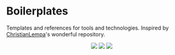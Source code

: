 # Boilerplates

Templates and references for tools and technologies. Inspired by [ChristianLempa](https://github.com/ChristianLempa)'s wonderful repository.

<p align="center">
    <a alt="Wireguard">
      <img src="https://img.shields.io/badge/Wireguard-a22846?style=flat&logo=wireguard&logoColor=white">
    </a>
    <a alt="ArgoCD">
      <img src="https://img.shields.io/badge/ArgoCD-007acc?style=flat&logo=argo&logoColor=white" />
    </a>
    <a alt="Packer">
      <img src="https://img.shields.io/badge/Packer-000000?style=flat&logo=packer&logoColor=white" />
    </a>
</p>
